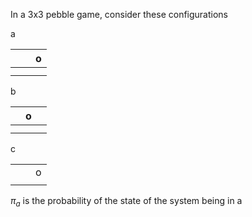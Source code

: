 In a 3x3 pebble game, consider these configurations

a

| | |o|
|---|---|---|
| | | |
| | | |

b

| |o| |
|---|---|---|
| | | |
| | | |

c

| | | |
|---|---|---|
| | |o|
| | | |

$\pi_a$ is the probability of the state of the system being in a
